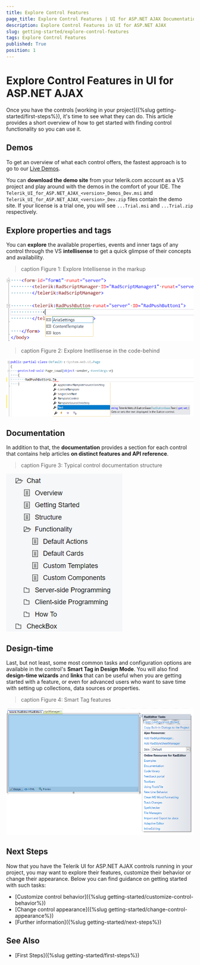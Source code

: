 ```yaml
---
title: Explore Control Features
page_title: Explore Control Features | UI for ASP.NET AJAX Documentation
description: Explore Control Features in UI for ASP.NET AJAX
slug: getting-started/explore-control-features
tags: Explore Control Features
published: True
position: 1
---
```


# Explore Control Features in UI for ASP.NET AJAX

Once you have the controls [working in your project]({%slug getting-started/first-steps%}), it's time to see what they can do. This article provides a short overview of how to get started with finding control functionality so you can use it.

## Demos

To get an overview of what each control offers, the fastest approach is to go to our [Live Demos](http://demos.telerik.com/aspnet-ajax).

You can **download the demo site** from your telerik.com account as a VS project and play around with the demos in the comfort of your IDE. The ` Telerik_UI_for_ASP.NET_AJAX_<version>_Demos_Dev.msi` and `Telerik_UI_for_ASP.NET_AJAX_<version>_Dev.zip` files contain the demo site. If your license is a trial one, you will see `...Trial.msi` and `...Trial.zip` respectively.

## Explore properties and tags

You can **explore** the available properties, events and inner tags of any control through the VS **intellisense** to get a quick glimpse of their concepts and availability.

>caption Figure 1: Explore Intellisense in the markup

![Explore Intellisense in the markup](images/markup-intellisense.png "Explore Intellisense in the markup")

>caption Figure 2: Explore Inetllisense in the code-behind

![Explore Inetllisense in the code-behind](images/code-behind-intellisense.png "Explore Inetllisense in the code-behind")

## Documentation

In addition to that, the **documentation** provides a section for each control that contains help articles **on distinct features and API reference**.

>caption Figure 3: Typical control documentation structure

![Typical control documentation structure](images/typical-control-docs-structure.png "Typical control documentation structure")

## Design-time

Last, but not least, some most common tasks and configuration options are available in the control's **Smart Tag in Design Mode**. You will also find **design-time wizards** and **links** that can be useful when you are getting started with a feature, or even for advanced users who want to save time with setting up collections, data sources or properties.

>caption Figure 4: Smart Tag features

![Smart Tag features](images/smart-tag-features.png "Smart Tag features")

## Next Steps

Now that you have the Telerik UI for ASP.NET AJAX controls running in your project, you may want to explore their features, customize their behavior or change their appearance. Below you can find guidance on getting started with such tasks:

* [Customize control behavior]({%slug getting-started/customize-control-behavior%})
* [Change control appearance]({%slug getting-started/change-control-appearance%})
* [Further information]({%slug getting-started/next-steps%})

## See Also

* [First Steps]({%slug getting-started/first-steps%})
